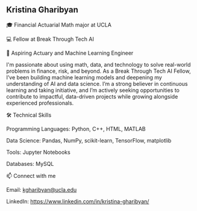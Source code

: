 ## Kristina Gharibyan

🎓 Financial Actuarial Math major at UCLA

💻 Fellow at Break Through Tech AI

💼 Aspiring Actuary and Machine Learning Engineer


I'm passionate about using math, data, and technology to solve real-world problems in finance, risk, and beyond. As a Break Through Tech AI Fellow, I’ve been building machine learning models and deepening my understanding of AI and data science. I’m a strong believer in continuous learning and taking initiative, and I’m actively seeking opportunities to contribute to impactful, data-driven projects while growing alongside experienced professionals.


🛠 Technical Skills

Programming Languages: Python, C++, HTML, MATLAB

Data Science: Pandas, NumPy, scikit-learn, TensorFlow, matplotlib

Tools: Jupyter Notebooks

Databases: MySQL
 

📫 Connect with me

Email: kgharibyan@ucla.edu

LinkedIn: https://www.linkedin.com/in/kristina-gharibyan/
